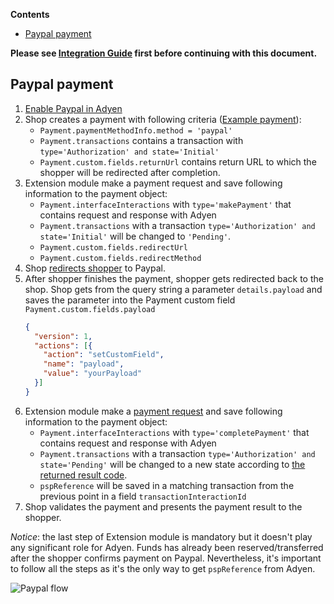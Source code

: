 <!-- START doctoc generated TOC please keep comment here to allow auto update -->
<!-- DON'T EDIT THIS SECTION, INSTEAD RE-RUN doctoc TO UPDATE -->
**Contents**

- [Paypal payment](#paypal-payment)

<!-- END doctoc generated TOC please keep comment here to allow auto update -->

**Please see [Integration Guide](IntegrationGuide.md) first before continuing with this document.**

## Paypal payment
1. [Enable Paypal in Adyen](https://docs.adyen.com/developers/payment-methods/paypal#prerequisites)
1. Shop creates a payment with following criteria ([Example payment](../test/fixtures/payment-paypal.json)):
    * `Payment.paymentMethodInfo.method = 'paypal'`
    * `Payment.transactions` contains a transaction with `type='Authorization' and state='Initial'`
    * `Payment.custom.fields.returnUrl` contains return URL to which the shopper will be redirected after completion.
1. Extension module make a payment request and save following information to the payment object:
    * `Payment.interfaceInteractions` with `type='makePayment'` that contains request and response with Adyen
    * `Payment.transactions` with a transaction `type='Authorization' and state='Initial'` will be changed to `'Pending'`.
    * `Payment.custom.fields.redirectUrl`  
    * `Payment.custom.fields.redirectMethod`
1. Shop [redirects shopper](https://docs.adyen.com/developers/payment-methods/paypal#step2redirectshopper) to Paypal.
1. After shopper finishes the payment, shopper gets redirected back to the shop. Shop gets from the query string a parameter `details.payload` and saves the parameter into the Payment custom field `Payment.custom.fields.payload`
    ```json
    {
      "version": 1,
      "actions": [{
        "action": "setCustomField",
        "name": "payload",
        "value": "yourPayload"
      }]
    }
    ```
1. Extension module make a [payment request](https://docs.adyen.com/developers/payment-methods/paypal#step4presentpaymentresult) and save following information to the payment object:
    * `Payment.interfaceInteractions` with `type='completePayment'` that contains request and response with Adyen 
    * `Payment.transactions` with a transaction `type='Authorization' and state='Pending'` will be changed to a new state according to [the returned result code](IntegrationGuide.md#mapping-from-adyen-result-codes-to-ctp-transaction-state).
    * `pspReference` will be saved in a matching transaction from the previous point in a field `transactionInteractionId`
1. Shop validates the payment and presents the payment result to the shopper.
     
*Notice*: the last step of Extension module is mandatory but it doesn't play any significant role for Adyen.
Funds has already been reserved/transferred after the shopper confirms payment on Paypal. Nevertheless, it's important
to follow all the steps as it's the only way to get `pspReference` from Adyen.  

![Paypal flow](https://user-images.githubusercontent.com/803826/56141239-b9e76f80-5f9c-11e9-95e7-7358903121cd.png)
